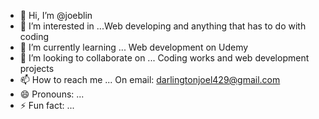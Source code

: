 - 👋 Hi, I’m @joeblin
- 👀 I’m interested in ...Web developing and anything that has to do with coding
- 🌱 I’m currently learning ... Web development on Udemy
- 💞️ I’m looking to collaborate on ... Coding works and web development projects
- 📫 How to reach me ... On email: darlingtonjoel429@gmail.com
- 😄 Pronouns: ...
- ⚡ Fun fact: ...

<!---
joeblin/joeblin is a ✨ special ✨ repository because its `README.md` (this file) appears on your GitHub profile.
You can click the Preview link to take a look at your changes.
--->
